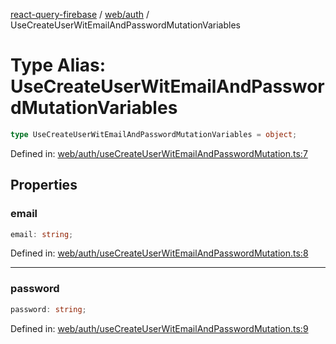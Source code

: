 [react-query-firebase](../../../modules.md) / [web/auth](../index.md) / UseCreateUserWitEmailAndPasswordMutationVariables

# Type Alias: UseCreateUserWitEmailAndPasswordMutationVariables

```ts
type UseCreateUserWitEmailAndPasswordMutationVariables = object;
```

Defined in: [web/auth/useCreateUserWitEmailAndPasswordMutation.ts:7](https://github.com/vpishuk/react-query-firebase/blob/47ed1ecd8b83d68dd4237e8eb73f6aa6dea2c1fa/web/auth/useCreateUserWitEmailAndPasswordMutation.ts#L7)

## Properties

### email

```ts
email: string;
```

Defined in: [web/auth/useCreateUserWitEmailAndPasswordMutation.ts:8](https://github.com/vpishuk/react-query-firebase/blob/47ed1ecd8b83d68dd4237e8eb73f6aa6dea2c1fa/web/auth/useCreateUserWitEmailAndPasswordMutation.ts#L8)

***

### password

```ts
password: string;
```

Defined in: [web/auth/useCreateUserWitEmailAndPasswordMutation.ts:9](https://github.com/vpishuk/react-query-firebase/blob/47ed1ecd8b83d68dd4237e8eb73f6aa6dea2c1fa/web/auth/useCreateUserWitEmailAndPasswordMutation.ts#L9)
